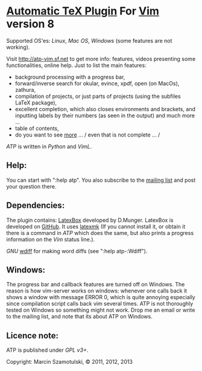 [Automatic TeX Plugin](http://atp-vim.sf.net) For [Vim](http://vim.org) version 8
=================================================================================

Supported OS'es: *Linux*, *Mac OS*, *Windows* (some features are not working).

Visit http://atp-vim.sf.net to get more info: features, videos presenting some
functionalities, online help. Just to list the main features:

 * background processing with a progress bar,
 * forward/inverse search for okular, evince, xpdf, open (on MacOs), zathura,
 * compilation of projects, or just parts of projects (using the subfiles
 LaTeX package),
 * excellent completion, which also closes environments and brackets, and
 inputting labels by their numbers (as seen in the output) and much more ...
 * table of contents,
 * do you want to see [more](http://atp-vim.sf.net) ... / even that is not complete ... /


_ATP_ is written in *Python* and *VimL*.

Help:
-----

You can start with ":help atp". You also subscribe to the [mailing
list](https://lists.sourceforge.net/lists/listinfo/atp-vim-list) and post your
question there.

Dependencies:
-------------

The plugin contains:
[LatexBox](http://www.vim.org/scripts/script.php?script_id=3109) developed by
D.Munger. LatexBox is developed on [GitHub](https://github.com/LaTeX-Box-Team/LaTeX-Box).
It uses [latexmk](http://www.phys.psu.edu/~collins/software/latexmk-jcc/)
(If you cannot install it, or obtain it there is a command in _ATP_ which does
the same, but also prints a progress information on the *Vim* status line.).

*GNU* [wdiff](http://www.gnu.org/software/wdiff/) for making word
diffs (see ":help atp-:Wdiff").

Windows:
--------

The progress bar and callback features are turned off on Windows.  The reason
is how vim-server works on windows: whenever one calls back it shows a window
with message ERROR 0, which is quite annoying especially since compilation
script calls back vim several times.  ATP is not thoroughly tested on Windows
so something might not work.  Drop me an email or write to the mailing list,
and note that its about ATP on Windows.

Licence note:
-------------

ATP is published under *GPL v3+*.

Copyright: Marcin Szamotulski, © 2011, 2012, 2013
